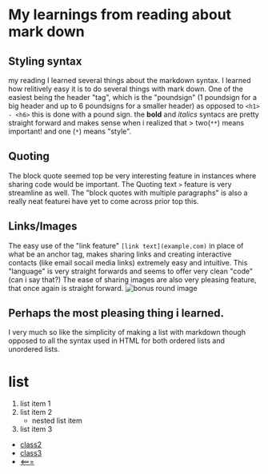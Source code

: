 # My learnings from reading about mark down

## Styling syntax
my reading I learned several things about the markdown syntax.
I learned how relitively easy it is to do several things with mark down. One of the easiest being the header "tag", which is the "poundsign" (1 poundsign for a big header and up to 6 poundsigns for a smaller header) as opposed to `` <h1> - <h6> `` this is done with a pound sign.
the **bold** and *italics* syntacs are pretty straight forward and makes sense when i realized that > two(``**``) means important! and one (``*``) means "style".

## Quoting
The block quote seemed top be very interesting feature in instances where sharing code would be important. The Quoting text ``>`` feature is very streamline as well.
The "block quotes with multiple paragraphs" is also a really neat featurei have yet to come across prior top this.

## Links/Images 
The easy use of the "link feature" ``[link text](example.com)`` in place of what be an anchor tag, makes sharing links and creating interactive contacts (like email socail media links) extremely easy and intuitive. This "language" is very straight forwards and seems to offer very clean "code"(can i say that?)
The ease of sharing images are also very pleasing feature, that once again is straight forward.
![bonus round image](https://user-images.githubusercontent.com/99520664/165210146-6e5b5c21-6cff-448b-8510-1b95fe7f7cf5.jpeg)

## Perhaps the most pleasing thing i learned.
I very much so like the simplicity of making a list with markdown though opposed to all  the syntax used in HTML for both ordered lists and unordered lists.
# list 
 1. list item 1
 1. list item 2
    * nested list item
 1. list item 3 


* [class2](class2.md)
* [class3](class3.md)
* [<===](README.md)
